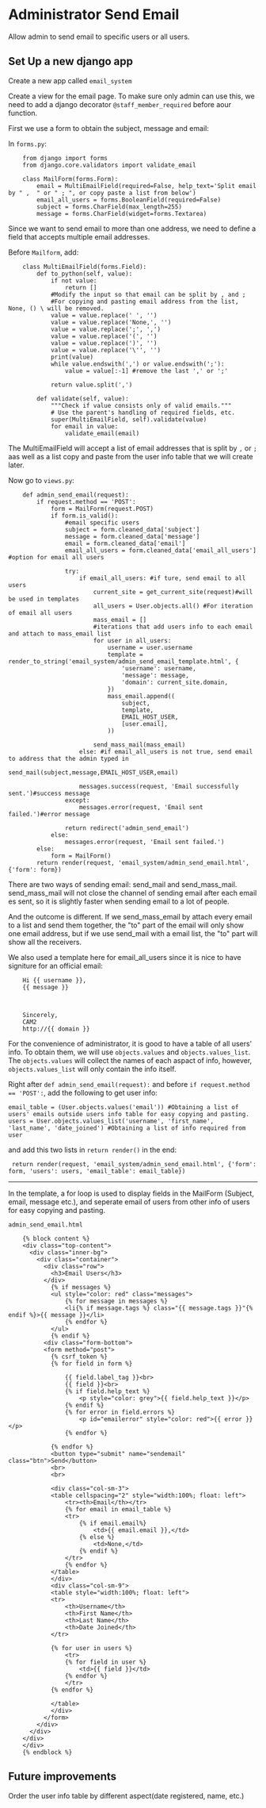 # Administrator Send Email
Allow admin to send email to specific users or all users.

## Set Up a new django app
Create a new app called `email_system`
  
Create a view for the email page. To make sure only admin can use this, we need to add a django decorator `@staff_member_required` before aour function.
  
First we use a form to obtain the subject, message and email:
  

In `forms.py`:
```
    from django import forms
    from django.core.validators import validate_email
    
    class MailForm(forms.Form):
        email = MultiEmailField(required=False, help_text='Split email by " ,  " or " ; ", or copy paste a list from below')
        email_all_users = forms.BooleanField(required=False)
        subject = forms.CharField(max_length=255)
        message = forms.CharField(widget=forms.Textarea)
```     
Since we want to send email to more than one address, we need to define a field that accepts multiple email addresses.
  
Before `Mailform`, add:
```
    class MultiEmailField(forms.Field):
        def to_python(self, value):
            if not value:
                return []
            #Modify the input so that email can be split by , and ;
            #For copying and pasting email address from the list, None, () \ will be removed.
            value = value.replace(' ', '') 
            value = value.replace('None,', '') 
            value = value.replace(';', ',')
            value = value.replace('(', '')
            value = value.replace(')', '')
            value = value.replace('\'', '')
            print(value)
            while value.endswith(',') or value.endswith(';'):
                value = value[:-1] #remove the last ',' or ';'

            return value.split(',')

        def validate(self, value):
            """Check if value consists only of valid emails."""
            # Use the parent's handling of required fields, etc.
            super(MultiEmailField, self).validate(value)
            for email in value:
                validate_email(email)
```
The MultiEmailField will accept a list of email addresses that is split by `,` or `;` aas well as a list copy and paste from the user info table that we will create later.
  
Now go to `views.py`:

```
    def admin_send_email(request):
        if request.method == 'POST':
            form = MailForm(request.POST)
            if form.is_valid():
                #email specific users
                subject = form.cleaned_data['subject']
                message = form.cleaned_data['message']
                email = form.cleaned_data['email']
                email_all_users = form.cleaned_data['email_all_users'] #option for email all users
                
                try:
                    if email_all_users: #if ture, send email to all users
                        current_site = get_current_site(request)#will be used in templates
                        all_users = User.objects.all() #For iteration of email all users
                        mass_email = []
                        #iterations that add users info to each email and attach to mass_email list
                        for user in all_users: 
                            username = user.username
                            template = render_to_string('email_system/admin_send_email_template.html', {
                                'username': username,
                                'message': message,
                                'domain': current_site.domain,
                            })
                            mass_email.append((
                                subject,
                                template,
                                EMAIL_HOST_USER,
                                [user.email],
                            ))
                            
                        send_mass_mail(mass_email)
                    else: #if email_all_users is not true, send email to address that the admin typed in
                        send_mail(subject,message,EMAIL_HOST_USER,email)

                    messages.success(request, 'Email successfully sent.')#success message
                except:
                    messages.error(request, 'Email sent failed.')#error message

                return redirect('admin_send_email')
            else:
                messages.error(request, 'Email sent failed.')
        else:
            form = MailForm()
        return render(request, 'email_system/admin_send_email.html', {'form': form})
```     
There are two ways of sending email: send_mail and send_mass_mail. send_mass_mail will not close the channel of sending email after each email es sent, so it is slightly faster when sending email to a lot of people.
  
And the outcome is different. If we send_mass_email by attach every email to a list and send them together, the "to" part of the email will only show one email address, but if we use send_mail with a email list, the "to" part will show all the receivers.
  
We also used a template here for email_all_users since it is nice to have signiture for an official email:

```
    Hi {{ username }},
    {{ message }}



    Sincerely,
    CAM2
    http://{{ domain }}
```
For the convenience of administrator, it is good to have a table of all users' info.
To obtain them, we will use `objects.values` and `objects.values_list`. The `objects.values` will collect the names of each aspact of info, however, `objects.values_list` will only contain the info itself.
  
Right after `def admin_send_email(request):` and before `if request.method == 'POST':`, add the following to get user info:
  
    email_table = (User.objects.values('email')) #Obtaining a list of users' emails outside users info table for easy copying and pasting.
    users = User.objects.values_list('username', 'first_name', 'last_name', 'date_joined') #Obtaining a list of info required from user
    
and add this two lists in `return render()` in the end:
  
     return render(request, 'email_system/admin_send_email.html', {'form': form, 'users': users, 'email_table': email_table})
  
*** 
In the template, a for loop is used to display fields in the MailForm (Subject, email, message etc.), and seperate email of users from other info of users for easy copying and pasting.
  
`admin_send_email.html`

```
    {% block content %}
    <div class="top-content">
      <div class="inner-bg">
        <div class="container">
          <div class="row">
            <h3>Email Users</h3>
          </div>
            {% if messages %}
            <ul style="color: red" class="messages">
                {% for message in messages %}
                <li{% if message.tags %} class="{{ message.tags }}"{% endif %}>{{ message }}</li>
                {% endfor %}
            </ul>
            {% endif %}
          <div class="form-bottom">
          <form method="post">
            {% csrf_token %}
            {% for field in form %}

                {{ field.label_tag }}<br>
                {{ field }}<br>
                {% if field.help_text %}
                    <p style="color: grey">{{ field.help_text }}</p>
                {% endif %}
                {% for error in field.errors %}
                    <p id="emailerror" style="color: red">{{ error }}</p>
                {% endfor %}

            {% endfor %}
            <button type="submit" name="sendemail" class="btn">Send</button>
            <br>
            <br>

            <div class="col-sm-3">
            <table cellspacing="2" style="width:100%; float: left">
                <tr><th>Email</th></tr>
                {% for email in email_table %}
                <tr>
                    {% if email.email%}
                        <td>{{ email.email }},</td>
                    {% else %}
                        <td>None,</td>
                    {% endif %}
                </tr>
                {% endfor %}
            </table>
            </div>
            <div class="col-sm-9">
            <table style="width:100%; float: left">
            <tr>
                <th>Username</th>
                <th>First Name</th>
                <th>Last Name</th>
                <th>Date Joined</th>
            </tr>

            {% for user in users %}
                <tr>
                {% for field in user %}
                    <td>{{ field }}</td>
                {% endfor %}
                </tr>
            {% endfor %}

            </table>
            </div>
          </form>
        </div>
      </div>
    </div>
    </div>
    {% endblock %}
```

## Future improvements
  
Order the user info table by different aspect(date registered, name, etc.)



